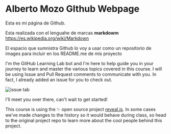 # Alberto Mozo GIthub Webpage

Esta es mi página de Github.

Esta realizada con el lenguahe de marcas  **markdowm** https://es.wikipedia.org/wiki/Markdown

El espacio que sumnistra Github lo voy a usar como un repositorio de images para incluir en los README.me de mis proyecto 



I'm the GitHub Learning Lab bot and I'm here to help guide you in your journey to learn and master the various topics covered in this course. I will be using Issue and Pull Request comments to communicate with you. In fact, I already added an issue for you to check out.

![issue tab](https://lab.github.com/public/images/issue_tab.png)

I'll meet you over there, can't wait to get started!

This course is using the :sparkles: open source project [reveal.js](https://github.com/hakimel/reveal.js/). In some cases we’ve made changes to the history so it would behave during class, so head to the original project repo to learn more about the cool people behind this project.
